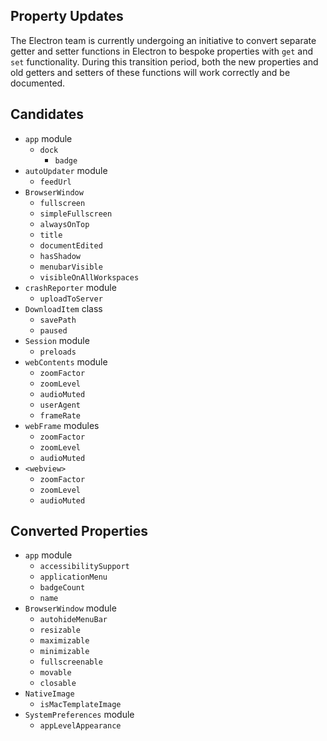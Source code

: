 ## Property Updates

The Electron team is currently undergoing an initiative to convert separate getter and setter functions in Electron to bespoke properties with `get` and `set` functionality. During this transition period, both the new properties and old getters and setters of these functions will work correctly and be documented.

## Candidates

* `app` module
  * `dock`
    * `badge`
* `autoUpdater` module
  * `feedUrl`
* `BrowserWindow`
  * `fullscreen`
  * `simpleFullscreen`
  * `alwaysOnTop`
  * `title`
  * `documentEdited`
  * `hasShadow`
  * `menubarVisible`
  * `visibleOnAllWorkspaces`
* `crashReporter` module
  * `uploadToServer`
* `DownloadItem` class
  * `savePath`
  * `paused`
* `Session` module
  * `preloads`
* `webContents` module
  * `zoomFactor`
  * `zoomLevel`
  * `audioMuted`
  * `userAgent`
  * `frameRate`
* `webFrame` modules
  * `zoomFactor`
  * `zoomLevel`
  * `audioMuted`
* `<webview>`
  * `zoomFactor`
  * `zoomLevel`
  * `audioMuted`

## Converted Properties

* `app` module
  * `accessibilitySupport`
  * `applicationMenu`
  * `badgeCount`
  * `name`
* `BrowserWindow` module
  * `autohideMenuBar`
  * `resizable`
  * `maximizable`
  * `minimizable`
  * `fullscreenable`
  * `movable`
  * `closable`
* `NativeImage`
  * `isMacTemplateImage`
* `SystemPreferences` module
  * `appLevelAppearance`
